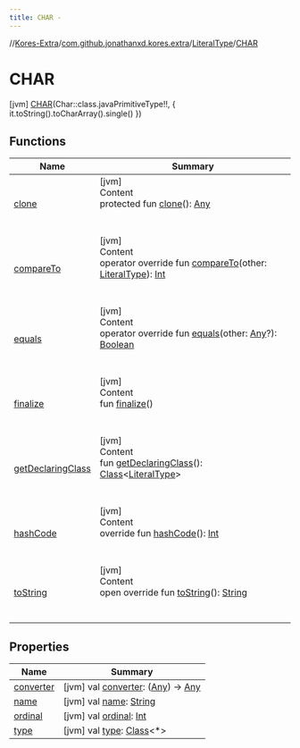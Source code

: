 ```yaml
---
title: CHAR -
---
```

//[Kores-Extra](../../../../index.md)/[com.github.jonathanxd.kores.extra](../../index.md)/[LiteralType](../index.md)/[CHAR](index.md)



# CHAR  
 [jvm] [CHAR](index.md)(Char::class.javaPrimitiveType!!, { it.toString().toCharArray().single() })  
   


## Functions  
  
|  Name |  Summary | 
|---|---|
| <a name="kotlin/Enum/clone/#/PointingToDeclaration/"></a>[clone](../-t-y-p-e/index.md#%5Bkotlin%2FEnum%2Fclone%2F%23%2FPointingToDeclaration%2F%5D%2FFunctions%2F-819739492)| <a name="kotlin/Enum/clone/#/PointingToDeclaration/"></a>[jvm]  <br>Content  <br>protected fun [clone](../-t-y-p-e/index.md#%5Bkotlin%2FEnum%2Fclone%2F%23%2FPointingToDeclaration%2F%5D%2FFunctions%2F-819739492)(): [Any](https://kotlinlang.org/api/latest/jvm/stdlib/kotlin/-any/index.html)  <br><br><br>|
| <a name="kotlin/Enum/compareTo/#com.github.jonathanxd.kores.extra.LiteralType/PointingToDeclaration/"></a>[compareTo](../-t-y-p-e/index.md#%5Bkotlin%2FEnum%2FcompareTo%2F%23com.github.jonathanxd.kores.extra.LiteralType%2FPointingToDeclaration%2F%5D%2FFunctions%2F-819739492)| <a name="kotlin/Enum/compareTo/#com.github.jonathanxd.kores.extra.LiteralType/PointingToDeclaration/"></a>[jvm]  <br>Content  <br>operator override fun [compareTo](../-t-y-p-e/index.md#%5Bkotlin%2FEnum%2FcompareTo%2F%23com.github.jonathanxd.kores.extra.LiteralType%2FPointingToDeclaration%2F%5D%2FFunctions%2F-819739492)(other: [LiteralType](../index.md)): [Int](https://kotlinlang.org/api/latest/jvm/stdlib/kotlin/-int/index.html)  <br><br><br>|
| <a name="kotlin/Enum/equals/#kotlin.Any?/PointingToDeclaration/"></a>[equals](../-t-y-p-e/index.md#%5Bkotlin%2FEnum%2Fequals%2F%23kotlin.Any%3F%2FPointingToDeclaration%2F%5D%2FFunctions%2F-819739492)| <a name="kotlin/Enum/equals/#kotlin.Any?/PointingToDeclaration/"></a>[jvm]  <br>Content  <br>operator override fun [equals](../-t-y-p-e/index.md#%5Bkotlin%2FEnum%2Fequals%2F%23kotlin.Any%3F%2FPointingToDeclaration%2F%5D%2FFunctions%2F-819739492)(other: [Any](https://kotlinlang.org/api/latest/jvm/stdlib/kotlin/-any/index.html)?): [Boolean](https://kotlinlang.org/api/latest/jvm/stdlib/kotlin/-boolean/index.html)  <br><br><br>|
| <a name="kotlin/Enum/finalize/#/PointingToDeclaration/"></a>[finalize](../-t-y-p-e/index.md#%5Bkotlin%2FEnum%2Ffinalize%2F%23%2FPointingToDeclaration%2F%5D%2FFunctions%2F-819739492)| <a name="kotlin/Enum/finalize/#/PointingToDeclaration/"></a>[jvm]  <br>Content  <br>fun [finalize](../-t-y-p-e/index.md#%5Bkotlin%2FEnum%2Ffinalize%2F%23%2FPointingToDeclaration%2F%5D%2FFunctions%2F-819739492)()  <br><br><br>|
| <a name="kotlin/Enum/getDeclaringClass/#/PointingToDeclaration/"></a>[getDeclaringClass](../-t-y-p-e/index.md#%5Bkotlin%2FEnum%2FgetDeclaringClass%2F%23%2FPointingToDeclaration%2F%5D%2FFunctions%2F-819739492)| <a name="kotlin/Enum/getDeclaringClass/#/PointingToDeclaration/"></a>[jvm]  <br>Content  <br>fun [getDeclaringClass](../-t-y-p-e/index.md#%5Bkotlin%2FEnum%2FgetDeclaringClass%2F%23%2FPointingToDeclaration%2F%5D%2FFunctions%2F-819739492)(): [Class](https://docs.oracle.com/javase/8/docs/api/java/lang/Class.html)<[LiteralType](../index.md)>  <br><br><br>|
| <a name="kotlin/Enum/hashCode/#/PointingToDeclaration/"></a>[hashCode](../-t-y-p-e/index.md#%5Bkotlin%2FEnum%2FhashCode%2F%23%2FPointingToDeclaration%2F%5D%2FFunctions%2F-819739492)| <a name="kotlin/Enum/hashCode/#/PointingToDeclaration/"></a>[jvm]  <br>Content  <br>override fun [hashCode](../-t-y-p-e/index.md#%5Bkotlin%2FEnum%2FhashCode%2F%23%2FPointingToDeclaration%2F%5D%2FFunctions%2F-819739492)(): [Int](https://kotlinlang.org/api/latest/jvm/stdlib/kotlin/-int/index.html)  <br><br><br>|
| <a name="kotlin/Enum/toString/#/PointingToDeclaration/"></a>[toString](../-t-y-p-e/index.md#%5Bkotlin%2FEnum%2FtoString%2F%23%2FPointingToDeclaration%2F%5D%2FFunctions%2F-819739492)| <a name="kotlin/Enum/toString/#/PointingToDeclaration/"></a>[jvm]  <br>Content  <br>open override fun [toString](../-t-y-p-e/index.md#%5Bkotlin%2FEnum%2FtoString%2F%23%2FPointingToDeclaration%2F%5D%2FFunctions%2F-819739492)(): [String](https://kotlinlang.org/api/latest/jvm/stdlib/kotlin/-string/index.html)  <br><br><br>|


## Properties  
  
|  Name |  Summary | 
|---|---|
| <a name="com.github.jonathanxd.kores.extra/LiteralType.CHAR/converter/#/PointingToDeclaration/"></a>[converter](converter.md)| <a name="com.github.jonathanxd.kores.extra/LiteralType.CHAR/converter/#/PointingToDeclaration/"></a> [jvm] val [converter](converter.md): ([Any](https://kotlinlang.org/api/latest/jvm/stdlib/kotlin/-any/index.html)) -> [Any](https://kotlinlang.org/api/latest/jvm/stdlib/kotlin/-any/index.html)   <br>|
| <a name="com.github.jonathanxd.kores.extra/LiteralType.CHAR/name/#/PointingToDeclaration/"></a>[name](name.md)| <a name="com.github.jonathanxd.kores.extra/LiteralType.CHAR/name/#/PointingToDeclaration/"></a> [jvm] val [name](name.md): [String](https://kotlinlang.org/api/latest/jvm/stdlib/kotlin/-string/index.html)   <br>|
| <a name="com.github.jonathanxd.kores.extra/LiteralType.CHAR/ordinal/#/PointingToDeclaration/"></a>[ordinal](ordinal.md)| <a name="com.github.jonathanxd.kores.extra/LiteralType.CHAR/ordinal/#/PointingToDeclaration/"></a> [jvm] val [ordinal](ordinal.md): [Int](https://kotlinlang.org/api/latest/jvm/stdlib/kotlin/-int/index.html)   <br>|
| <a name="com.github.jonathanxd.kores.extra/LiteralType.CHAR/type/#/PointingToDeclaration/"></a>[type](type.md)| <a name="com.github.jonathanxd.kores.extra/LiteralType.CHAR/type/#/PointingToDeclaration/"></a> [jvm] val [type](type.md): [Class](https://docs.oracle.com/javase/8/docs/api/java/lang/Class.html)<*>   <br>|

